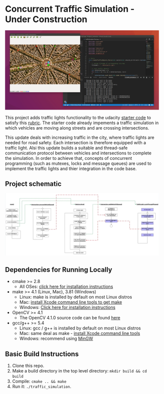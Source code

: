 # Concurrent Traffic Simulation - Under Construction

<img src="data/traffic_simulation.gif"/>

This project adds traffic lights functionality to the udacity [starter code](https://github.com/udacity/CppND-Program-a-Concurrent-Traffic-Simulation) to satisfy this [rubric](https://review.udacity.com/#!/rubrics/2640/view). The starter code already impements a traffic simulation in which vehicles are moving along streets and are crossing intersections. 

This update deals with increasing traffic in the city, where traffic lights are needed for road safety. Each intersection is therefore equipped with a traffic light. Alsi this update builds a suitable and thread-safe communication protocol between vehicles and intersections to complete the simulation. In order to achieve that, concepts of concurrent programming (such as mutexes, locks and message queues) are used to implement the traffic lights and thier integration in the code base.

## Project schematic

<img src="data/schematic.png"/>

## Dependencies for Running Locally
* cmake >= 2.8
  * All OSes: [click here for installation instructions](https://cmake.org/install/)
* make >= 4.1 (Linux, Mac), 3.81 (Windows)
  * Linux: make is installed by default on most Linux distros
  * Mac: [install Xcode command line tools to get make](https://developer.apple.com/xcode/features/)
  * Windows: [Click here for installation instructions](http://gnuwin32.sourceforge.net/packages/make.htm)
* OpenCV >= 4.1
  * The OpenCV 4.1.0 source code can be found [here](https://github.com/opencv/opencv/tree/4.1.0)
* gcc/g++ >= 5.4
  * Linux: gcc / g++ is installed by default on most Linux distros
  * Mac: same deal as make - [install Xcode command line tools](https://developer.apple.com/xcode/features/)
  * Windows: recommend using [MinGW](http://www.mingw.org/)

## Basic Build Instructions

1. Clone this repo.
2. Make a build directory in the top level directory: `mkdir build && cd build`
3. Compile: `cmake .. && make`
4. Run it: `./traffic_simulation`.
